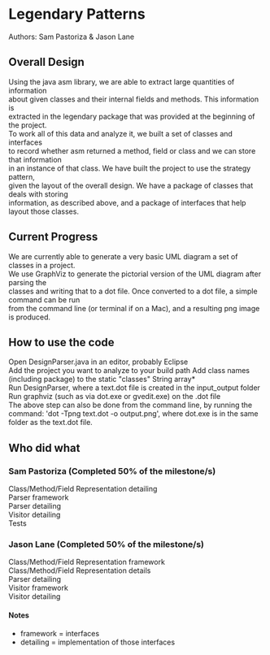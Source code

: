 # Legendary Patterns
Authors: Sam Pastoriza & Jason Lane

## Overall Design
Using the java asm library, we are able to extract large quantities of information  
about given classes and their internal fields and methods. This information is  
extracted in the legendary package that was provided at the beginning of the project.  
To work all of this data and analyze it, we built a set of classes and interfaces  
to record whether asm returned a method, field or class and we can store that information  
in an instance of that class. We have built the project to use the strategy pattern,  
given the layout of the overall design. We have a package of classes that deals with storing  
information, as described above, and a package of interfaces that help layout those classes.  

## Current Progress
We are currently able to generate a very basic UML diagram a set of classes in a project.  
We use GraphViz to generate the pictorial version of the UML diagram after parsing the  
classes and writing that to a dot file. Once converted to a dot file, a simple command can be run  
from the command line (or terminal if on a Mac), and a resulting png image is produced.

## How to use the code
Open DesignParser.java in an editor, probably Eclipse  
Add the project you want to analyze to your build path
Add class names (including package) to the static "classes" String array*  
Run DesignParser, where a text.dot file is created in the input_output folder  
Run graphviz (such as via dot.exe or gvedit.exe) on the .dot file  
The above step can also be done from the command line, by running the command: 'dot -Tpng text.dot -o output.png', where dot.exe is in the same folder as the text.dot file.


## Who did what

### Sam Pastoriza (Completed 50% of the milestone/s)
Class/Method/Field Representation detailing  
Parser framework  
Parser detailing  
Visitor detailing  
Tests  

### Jason Lane (Completed 50% of the milestone/s)
Class/Method/Field Representation framework  
Class/Method/Field Representation details  
Parser detailing  
Visitor framework  
Visitor detailing  

#### Notes
* framework = interfaces  
* detailing = implementation of those interfaces  
